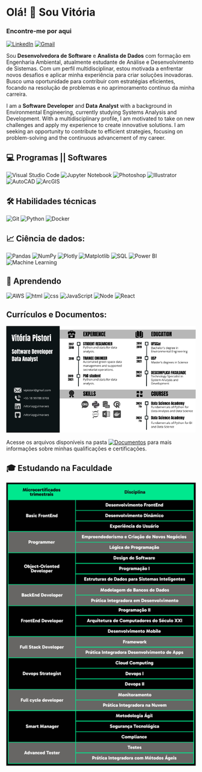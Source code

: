 # Olá! 👋 Sou Vitória

### Encontre-me por aqui
<a href="https://www.linkedin.com/in/vitoriapguimaraes/" target="blank"><img src="https://img.shields.io/badge/vitoriapguimaraes-0077B5?style=for-the-badge&logo=linkedin&logoColor=white" alt="LinkedIn" height="30" width="200" /></a> 
<a href="mailto:vipistori@gmail.com" target="blank"><img src="https://img.shields.io/badge/vipistori@gmail.com-D14836?style=for-the-badge&logo=gmail&logoColor=white" alt="Gmail" height="30" width="200" /></a>

<p>Sou <strong>Desenvolvedora de Software</strong> e <strong>Analista de Dados</strong> com formação em Engenharia Ambiental, atualmente estudante de Análise e Desenvolvimento de Sistemas. Com um perfil multidisciplinar, estou motivada a enfrentar novos desafios e aplicar minha experiência para criar soluções inovadoras. Busco uma oportunidade para contribuir com estratégias eficientes, focando na resolução de problemas e no aprimoramento contínuo da minha carreira.
</p>

<p>I am a <strong>Software Developer</strong> and <strong>Data Analyst</strong> with a background in Environmental Engineering, currently studying Systems Analysis and Development. With a multidisciplinary profile, I am motivated to take on new challenges and apply my experience to create innovative solutions. I am seeking an opportunity to contribute to efficient strategies, focusing on problem-solving and the continuous advancement of my career.

## 💻 Programas || Softwares
![Visual Studio Code](https://img.shields.io/badge/Visual_Studio_Code-007ACC?style=for-the-badge&logo=visual-studio-code&logoColor=white)
![Jupyter Notebook](https://img.shields.io/badge/Jupyter%20Notebook-F37626?style=for-the-badge&logo=jupyter&logoColor=white)
![Photoshop](https://img.shields.io/badge/Photoshop-31A8FF?style=for-the-badge&logo=adobephotoshop&logoColor=white)
![Illustrator](https://img.shields.io/badge/Illustrator-FF9A00?style=for-the-badge&logo=adobeillustrator&logoColor=white)
![AutoCAD](https://img.shields.io/badge/AutoCAD-EBB71A?style=for-the-badge&logo=autocad&logoColor=white)
![ArcGIS](https://img.shields.io/badge/ArcGIS-0079C1?style=for-the-badge&logo=arcgis&logoColor=white)

## 🛠 Habilidades técnicas
![Git](https://img.shields.io/badge/Git-F05032?style=for-the-badge&logo=git&logoColor=white)
![Python](https://img.shields.io/badge/Python-3776AB?style=for-the-badge&logo=python&logoColor=white)
![Docker](https://img.shields.io/badge/Docker-2496ED?style=for-the-badge&logo=docker&logoColor=white)

## 📈 Ciência de dados:
![Pandas](https://img.shields.io/badge/Pandas-150458?style=for-the-badge&logo=pandas&logoColor=white)
![NumPy](https://img.shields.io/badge/NumPy-013243?style=for-the-badge&logo=numpy&logoColor=white)
![Plotly](https://img.shields.io/badge/Plotly-3B0C45?style=for-the-badge&logo=plotly&logoColor=white)
![Matplotlib](https://img.shields.io/badge/Matplotlib-11557c?style=for-the-badge&logo=matplotlib&logoColor=white)
![SQL](https://img.shields.io/badge/SQL-003B57?style=for-the-badge&logo=sqlite&logoColor=white)
![Power BI](https://img.shields.io/badge/Power_BI-F2C811?style=for-the-badge&logo=power-bi&logoColor=black)
![Machine Learning](https://img.shields.io/badge/Machine%20Learning-FF6F00?style=for-the-badge&logo=tensorflow&logoColor=white)

## 📓 Aprendendo
![AWS](https://img.shields.io/badge/AWS-232F3E?style=for-the-badge&logo=amazonaws&logoColor=white)
![html](https://img.shields.io/badge/HTML5-E34F26?style=for-the-badge&logo=html5&logoColor=white)
![css](https://img.shields.io/badge/CSS3-1572B6?style=for-the-badge&logo=css3&logoColor=white)
![JavaScript](https://img.shields.io/badge/JavaScript-F7DF1E?style=for-the-badge&logo=javascript&logoColor=black)
![Node](https://img.shields.io/badge/node.js-007ACC?style=for-the-badge&logo=node.js&logoColor=white)
![React](https://img.shields.io/badge/React-61DAFB?style=for-the-badge&logo=react&logoColor=white)

## Currículos e Documentos:

![Resume](https://github.com/vitoriapguimaraes/vitoriapguimaraes/blob/main/DOCUMENTOS/Resume-VitoriaPistori.png)

Acesse os arquivos disponíveis na pasta 
[![Documentos](https://img.shields.io/badge/DOCUMENTOS-%F0%9F%93%83-blue?style=flat-square)](https://github.com/vitoriapguimaraes/vitoriapguimaraes/tree/main/DOCUMENTOS) para mais informações sobre minhas qualificações e certificações.

## 🎓 Estudando na Faculdade
![ADS](https://github.com/vitoriapguimaraes/vitoriapguimaraes/blob/main/DOCUMENTOS/CERTIFICADOS/ADS-Disciplinas.png)

<!-- 
<br>
<p>:bookmark_tabs: Estatísticas:</p>
<div style="display: flex; align-items: center;">
    <img src="https://github-readme-stats.vercel.app/api?username=vitoriapguimaraes&show_icons=true&locale=en" alt="vitoriapguimaraes" style="margin-right: 20px;"/>
    <img src="https://github-readme-stats.vercel.app/api/top-langs?username=vitoriapguimaraes&show_icons=true&locale=en&layout=compact" alt="vitoriapguimaraes"/>
</div>
-->
